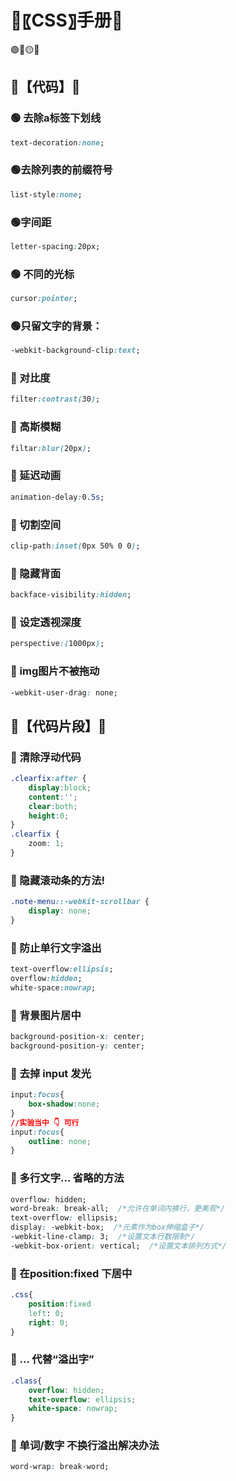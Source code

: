# 🍇〖CSS〗手册🍇

🟢🔵🟡🔴

## 👾【代码】👾

### 🟢 去除a标签下划线
```css
text-decoration:none;
```
### 🟢去除列表的前缀符号
```css
list-style:none;
```
### 🟢字间距
```css
letter-spacing:20px;
```
### 🟢 不同的光标 
```css
cursor:pointer;
```
### 🟢只留文字的背景：
```css
-webkit-background-clip:text;
```
### 🔵 对比度
```css
filter:contrast(30);
```
### 🔵 高斯模糊
```css
filtar:blur(20px);
```
### 🔵 延迟动画
```css
animation-delay:0.5s;
```
### 🔵 切割空间
```css
clip-path:inset(0px 50% 0 0);
```
### 🔵 隐藏背面
```css
backface-visibility:hidden;
```
### 🔵 设定透视深度
```css
perspective:(1000px);
```
### 🔵 img图片不被拖动
```css
-webkit-user-drag: none;
```



## 👾【代码片段】👾

### 🔵 清除浮动代码 
```css
.clearfix:after {
    display:block;
    content:'';
    clear:both;
    height:0;
}
.clearfix {
    zoom: 1;
}
```

### 🔵 隐藏滚动条的方法!  
```css
.note-menu::-webkit-scrollbar {     
    display: none;
}
```
### 🔵 防止单行文字溢出
```css
text-overflow:ellipsis;
overflow:hidden;  
white-space:nowrap;
```

### 🔵 背景图片居中
```css
background-position-x: center;
background-position-y: center;
```

### 🔵 去掉 input 发光
```css
input:focus{
    box-shadow:none;
}
//实验当中 👇 可行
input:focus{
    outline: none;
}
```

### 🔵 多行文字… 省略的方法
```css
overflow: hidden;
word-break: break-all;  /*允许在单词内换行，更美观*/
text-overflow: ellipsis;
display: -webkit-box;  /*元素作为box伸缩盒子*/
-webkit-line-clamp: 3;  /*设置文本行数限制*/
-webkit-box-orient: vertical;  /*设置文本排列方式*/
```

### 🔵 在position:fixed 下居中
```css
.css{
    position:fixed
    left: 0;
    right: 0;
}
```
### 🔵 ... 代替“溢出字”
```css
.class{
    overflow: hidden;
    text-overflow: ellipsis;
    white-space: nowrap;
}
```

### 🔵 单词/数字 不换行溢出解决办法
```css
word-wrap: break-word;
```



